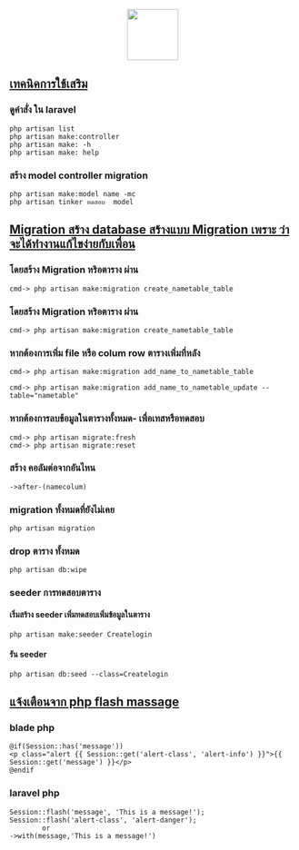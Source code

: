 <p align="center" style="borhp der:20px solid;"><a href="https://laravel.com" target="_blank"><img src="https://avatars.githubusercontent.com/u/64632531?s=400&u=6598846a0e117d6f1c6363a2e80b59b00a12cea5&v=4" width="90"></a></p>
</p>






##  **[เทคนิคการใช้เสริม](/)**
### ดูคำสั่ง ใน laravel
    php artisan list
    php artisan make:controller
    php artisan make: -h
    php artisan make: help

### สร้าง model controller migration
    php artisan make:model name -mc
    php artisan tinker ทดสอบ  model

## **[Migration สร้าง database สร้างแบบ Migration เพราะ ว่าจะได้ทำงานแก้ไขง่ายกับเพื่อน](/)**
### โดยสร้าง Migration หริอตาราง ผ่าน 
  
    cmd-> php artisan make:migration create_nametable_table

### โดยสร้าง Migration หริอตาราง ผ่าน 
    cmd-> php artisan make:migration create_nametable_table  

### หากต้องการเพิ่ม file หรือ colum  row ตารางเพิ่มที่หลัง
    cmd-> php artisan make:migration add_name_to_nametable_table
 
    cmd-> php artisan make:migration add_name_to_nametable_update --table="nametable"


### หากต้องการลบข้อมูลในตารางทั้งหมด- เพื่อเทสหรือทดสอบ
    cmd-> php artisan migrate:fresh
    cmd-> php artisan migrate:reset

### สร้าง คอลัมต่อจากอันไหน
    ->after-(namecolum)
### migration ทั้งหมดที่ยังไม่เคย
    php artisan migration

### drop ตาราง ทั้งหมด
    php artisan db:wipe

### seeder การทดสอบตาราง
####  เริ่มสร้าง seeder เพิ่มทดสอบเพิ่มข้อมูลในตาราง
    php artisan make:seeder Createlogin
####  รัน  seeder
    php artisan db:seed --class=Createlogin

## **[แจ้งเตือนจาก php flash massage](/)**
### blade php 
    @if(Session::has('message'))
    <p class="alert {{ Session::get('alert-class', 'alert-info') }}">{{ Session::get('message') }}</p>
    @endif
### laravel php 
    Session::flash('message', 'This is a message!'); 
    Session::flash('alert-class', 'alert-danger'); 
            or
    ->with(message,'This is a message!')

